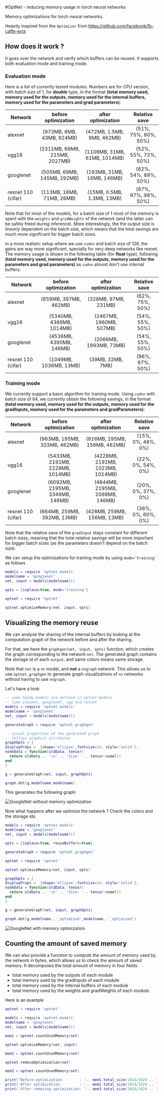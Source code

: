 #OptNet - reducing memory usage in torch neural networks

Memory optimizations for torch neural networks.

Heavily inspired from the `Optimizer` from https://github.com/facebook/fb-caffe-exts

## How does it work ?

It goes over the network and verify which buffers can be reused.
It supports both evaluation mode and training mode.

### Evaluation mode

Here is a list of currently tested modules. Numbers are for CPU version, with batch size of 1, for **double** type, in the format
**(total memory used, memory used for the outputs, memory used for the internal buffers, memory used for the parameters and grad parameters)**:

| Network | before optimization | after optimization | Relative save |
| ------- | :--------: | :-------: | :------: |
|alexnet | (973MB, 6MB, 43MB, 924MB) | (472MB, 1.5MB, 9MB, 462MB) | (51%, 75%, 80%, 50%) |
|vgg16 | (2311MB, 69MB, 215MB, 2027MB) | (1106MB, 31MB, 61MB, 1014MB) | (52%, 55%, 72%, 50%) |
|googlenet | (505MB, 69MB, 145MB, 292MB) | (193MB, 31MB, 16MB, 146MB) | (62%, 54%, 89%, 50%) |
|resnet 110 (cifar)| (113MB, 16MB, 71MB, 26MB) | (15MB, 0.5MB, 1.3MB, 13MB) | (87%, 97%, 98%, 50%) |

Note that for most of the models, for a batch size of 1 most of the memory is spent with the `weights` and `gradWeights` of the network (and the latter can be safely freed during inference).
More interestingly, the the output size is *linearly* dependent on the batch size, which means that the total savings are much more significant for bigger batch sizes.

In a more realistic setup where we use `cudnn` and batch size of 128, the gains are
way more significant, specially for very deep networks like resnet. The memory usage is shown in the following table (for **float** type), following **(total memory used, memory used for the outputs, memory used for the parameters and grad parameters)** as `cudnn` almost don't use internal buffers:

| Network | before optimization | after optimization | Relative save |
| ------- | :--------: | :-------: | :------: |
|alexnet | (859MB, 397MB, 462MB) | (328MB, 97MB, 231MB) | (62%, 75%, 50%) |
|vgg16 | (5340MB, 4386MB, 1014MB) | (2467MB, 1960MB, 507MB) | (54%, 55%, 50%) |
|googlenet | (4536MB, 4390MB, 146MB) | (2066MB, 1993MB, 73MB) | (54%, 55%, 50%) |
|resnet 110 (cifar)| (1049MB, 1036MB, 13MB) | (39MB, 32MB, 7MB) | (96%, 97%, 50%) |

### Training mode

We currently support a basic algorithm for training mode.
Using `cudnn` with batch size of 64, we currently obtain the following savings, in the format **(total memory used, memory used for the outputs, memory used for the gradInputs, memory used for the parameters and gradParameters)**:

| Network | before optimization | after optimization | Relative save |
| ------- | :--------: | :-------: | :------: |
|alexnet | (963MB, 195MB, 303MB, 462MB) | (816MB, 195MB, 156MB, 462MB) | (15%, 0%, 48%, 0%) |
|vgg16 | (5433MB, 2191MB, 2228MB, 1014MB) | (4228MB, 2191MB, 1023MB, 1014MB) | (22%, 0%, 54%, 0%) |
|googlenet | (6092MB, 2195MB, 3346MB, 146MB) | (4844MB, 2195MB, 2098MB, 146MB) | (20%, 0%, 37%, 0%) |
|resnet 110 (cifar)| (664MB, 259MB, 392MB, 13MB) | (428MB, 259MB, 156MB, 13MB) | (36%, 0%, 60%, 0%) |

Note that the relative save of the `gradInput` stays constant for different batch sizes, meaning that the total relative savings will be more important for bigger batch sizes (as the parameters doesn't depend on the batch size).

We can setup the optimizations for training mode by using `mode='training'` as follows

```lua
models = require 'optnet.models'
modelname = 'googlenet'
net, input = models[modelname]()

opts = {inplace=true, mode='training'}

optnet = require 'optnet'

optnet.optimizeMemory(net, input, opts)
```

## Visualizing the memory reuse

We can analyse the sharing of the internal buffers by looking at the computation
graph of the network before and after the sharing.

For that, we have the `graphgen(net, input, opts)` function, which creates the
graph corresponding to the network `net`. The generated graph contains the storage
id of each `output`, and same colors means same storage.

Note that `net` is a `nn` model, and **not** a `nngraph` network. This allows us
to use `optnet.graphgen` to generate graph visualizations of `nn` networks without
having to use `nngraph`.

Let's have a look:

```lua
-- some handy models are defined in optnet.models
-- like alexnet, googlenet, vgg and resnet
models = require 'optnet.models'
modelname = 'googlenet'
net, input = models[modelname]()

generateGraph = require 'optnet.graphgen'

-- visual properties of the generated graph
-- follows graphviz attributes
graphOpts = {
displayProps =  {shape='ellipse',fontsize=14, style='solid'},
nodeData = function(oldData, tensor)
  return oldData .. '\n' .. 'Size: '.. tensor:numel()
end
}

g = generateGraph(net, input, graphOpts)

graph.dot(g,modelname,modelname)
```

This generates the following graph:

![GoogleNet without memory optimization](doc/googlenet.gif)

Now what happens after we optimize the network ? Check the colors and the storage
ids.

```lua
models = require 'optnet.models'
modelname = 'googlenet'
net, input = models[modelname]()

opts = {inplace=true, reuseBuffers=true}

generateGraph = require 'optnet.graphgen'

optnet = require 'optnet'

optnet.optimizeMemory(net, input, opts)

graphOpts = {
displayProps =  {shape='ellipse',fontsize=14, style='solid'},
nodeData = function(oldData, tensor)
  return oldData .. '\n' .. 'Size: '.. tensor:numel()
end
}

g = generateGraph(net, input, graphOpts)

graph.dot(g,modelname..'_optimized',modelname..'_optimized')
```
![GoogleNet with memory optimization](doc/googlenet_optimized.gif)

## Counting the amount of saved memory

We can also provide a function to compute the amount of memory used by the network
in bytes, which allows us to check the amount of saved memory.
It decomposes the total amount of memory in four fields:
* total memory used by the outputs of each module
* total memory used by the gradInputs of each module
* total memory used by the internal buffers of each module
* total memory used by the weights and gradWeights of each module.

Here is an example

```lua
optnet = require 'optnet'

models = require 'optnet.models'
modelname = 'googlenet'
net, input = models[modelname]()

mem1 = optnet.countUsedMemory(net)

optnet.optimizeMemory(net, input)

mem2 = optnet.countUsedMemory(net)

optnet.removeOptimization(net)

mem3 = optnet.countUsedMemory(net)

print('Before optimization        : '.. mem1.total_size/1024/1024 .. ' MBytes')
print('After optimization         : '.. mem2.total_size/1024/1024 .. ' MBytes')
print('After removing optimization: '.. mem3.total_size/1024/1024 .. ' MBytes')

```
